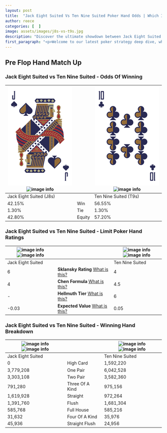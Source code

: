 ```yaml
---
layout: post
title:  "Jack Eight Suited Vs Ten Nine Suited Poker Hand Odds | Which Is The Better Hand In Poker? A Complete Guide"
author: reece
categories: [  ]
image: assets/images/j8s-vs-t9s.jpg
description: "Discover the ultimate showdown between Jack Eight Suited and Ten Nine Suited in poker! Uncover the odds, strategies, and scenarios where one hand triumphs over the other. Get ready to up your poker game with this thrilling analysis."
first_paragraph: "<p>Welcome to our latest poker strategy deep dive, where we're pitting two distinct hands against each other in a high-stakes showdown: Jack Eight Suited vs Ten Nine Suited.</p><p>In the dynamic world of poker, every decision counts, and knowing which hand holds the upper hand is key to your success at the table.</p><p>In this article, we'll dissect these two hands, explore the scenarios where one dominates the other, and equip you with the knowledge to make strategic choices that can tip the odds in your favor.</p><p>Get ready to unravel the intriguing dynamics of these poker hands and elevate your game to new heights.</p>"
---
```




[comment]: # (sp0)

## Pre Flop Hand Match Up

<div class="table hand-ratings" markdown="1"> 



### Jack Eight Suited vs Ten Nine Suited - Odds Of Winning


    
| ![image info](assets/images/hand1/j.png) ![image info](assets/images/hand1/8s.png) |  | ![image info](assets/images/hand2/t.png) ![image info](assets/images/hand2/9s.png) |
| -------- | -------- | -------- |
| Jack Eight Suited (J8s) |  | Ten Nine Suited (T9s) |
| 42.15% | Win | 56.55% |
| 1.30% | Tie | 1.30% |
| 42.80% | Equity | 57.20% |




[comment]: # (sp1)



### Jack Eight Suited vs Ten Nine Suited - Limit Poker Hand Ratings


    
| ![image info](https://www.riverpairs.com/assets/images/hand1/j.png) ![image info](https://www.riverpairs.com/assets/images/hand1/8s.png) |  | ![image info](https://www.riverpairs.com/assets/images/hand2/t.png) ![image info](https://www.riverpairs.com/assets/images/hand2/9s.png) |
| -------- | -------- | -------- |
| Jack Eight Suited |  | Ten Nine Suited |
| 6 | **Sklansky Rating** [What is this?](/sklansky-rating-explained) | 4 |
| 4 | **Chen Formula** [What is this?](/chen-formula-explained) | 4.5 |
| - | **Hellmuth Tier** [What is this?](/Hellmuth-tier-explained) | 6 |
| -0.03 | **Expected Value** [What is this?](/expected-value-explained) | 0.05 |




[comment]: # (sp2)



### Jack Eight Suited vs Ten Nine Suited - Winning Hand Breakdown


    
| ![image info](https://www.riverpairs.com/assets/images/hand1/j.png) ![image info](https://www.riverpairs.com/assets/images/hand1/8s.png) |  | ![image info](https://www.riverpairs.com/assets/images/hand2/t.png) ![image info](https://www.riverpairs.com/assets/images/hand2/9s.png) |
| -------- | -------- | -------- |
| Jack Eight Suited |  | Ten Nine Suited |
| 0 | High Card | 1,592,220 |
| 3,779,208 | One Pair | 6,042,528 |
| 3,303,108 | Two Pair | 3,582,360 |
| 791,280 | Three Of A Kind | 975,156 |
| 1,619,928 | Straight | 972,264 |
| 1,391,760 | Flush | 1,681,304 |
| 585,768 | Full House | 585,216 |
| 31,632 | Four Of A Kind | 35,976 |
| 45,936 | Straight Flush | 24,956 |




[comment]: # (sp3)



</div>

[comment]: # (sp4)



[comment]: # (sp5)

